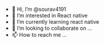 - 👋 Hi, I’m @sourav4191
- 👀 I’m interested in React native
- 🌱 I’m currently learning react native
- 💞️ I’m looking to collaborate on ...
- 📫 How to reach me ...

<!---
sourav4191/sourav4191 is a ✨ special ✨ repository because its `README.md` (this file) appears on your GitHub profile.
You can click the Preview link to take a look at your changes.
--->
